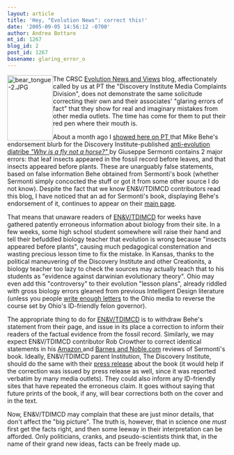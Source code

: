 ```yaml
---
layout: article
title: 'Hey, "Evolution News": correct this!'
date: '2005-09-05 14:56:12 -0700'
author: Andrea Bottaro
mt_id: 1267
blog_id: 2
post_id: 1267
basename: glaring_error_o
---
```

<img src="{{ site.baseurl }}/uploads/2006/bear_tongue-2.JPG" alt="bear_tongue-2.JPG" width="105" height="150" style="float:left;" />The C~~R~~SC [Evolution News and Views](http://www.evolutionnews.org/) blog, affectionately called by us at PT the "Discovery Institute Media Complaints Division", does not demonstrate the same solicitude correcting their own and their associates' "glaring errors of fact" that they show for real and imaginary mistakes from other media outlets.  The time has come for them to put their red pen where their mouth is.  

About a month ago I [showed  here on PT ](/archives/2005/08/behe-buys-sermo.html) that Mike Behe's endorsement blurb for the Discovery Institute-published [anti-evolution diatribe _"Why is a fly not a horse?"_ ](http://www.pandasthumb.org/archives/2005/06/of_form_over_substance_a_review_of_sermonti.html)by Giuseppe Sermonti contains 2 major errors: that leaf insects appeared in the fossil record before leaves, and that insects appeared before plants.   These are unarguably false statements, based on false information Behe obtained from Sermonti's book (whether Sermonti simply concocted the stuff or got it from some other source I do not know).  Despite the fact that we know EN&V/TDIMCD contributors read this blog, I have noticed that an ad for Sermonti's book, displaying Behe's endorsement of it, continues to appear on their [main page](http://www.evolutionnews.org/).

That means that unaware readers of [EN&V/TDIMCD](http://www.evolutionnews.org/) for weeks have gathered patently erroneous information about biology from their site.  In a few weeks, some high school student somewhere will raise their hand and tell their befuddled biology teacher that evolution is wrong because "insects appeared before plants", causing much pedagogical consternation and wasting precious lesson time to fix the mistake.  In Kansas, thanks to the political maneuvering of the Discovery Institute and other Creationits, a biology teacher too lazy to check the sources may actually teach that to his students as "evidence against darwinian evolutionary theory".  Ohio may even add this "controversy" to their evolution "lesson plans", already riddled with gross biology errors gleaned from previous Intelligent Design literature (unless you people [write enough letters](/archives/2005/08/action-push-ohi.html) to the Ohio media to reverse the course set by Ohio's ID-friendly felon governor).

The appropriate thing to do for [EN&V/TDIMCD](http://www.evolutionnews.org/) is to withdraw Behe's statement from their page, and issue in its place a correction to inform their readers of the factual evidence from the fossil record.  Similarly, we may expect EN&V/TDIMCD contributor Rob Crowther to correct identical statements in his [Amazon ](http://www.amazon.com/exec/obidos/tg/detail/-/0963865471/qid=1123949642/sr=8-1/ref=pd_bbs_1/002-0535512-9400805?v=glance&amp;s=books&amp;n=507846) and [Barnes and Noble.com](http://search.barnesandnoble.com/booksearch/isbnInquiry.asp?userid=392g8FrBgt&amp;isbn=0963865471&amp;itm=1) reviews of Sermonti's book.  Ideally, EN&V/TDIMCD parent Institution, The Discovery Institute, should do the same with their [press release](http://www.discovery.org/scripts/viewDB/index.php?command=view&amp;id=2738&amp;program=News&amp;callingPage=discoMainPage) about the book (it would help if the correction was issued by press release as well, since it was reported verbatim by many media outlets).  They could also inform any ID-friendly sites that have repeated the erroneous claim.  It goes without saying that future prints of the book, if any, will bear corrections both on the cover and in the text.

Now, EN&V/TDIMCD may complain that these are just minor details, that don't affect the "big picture".  The truth is, however, that in science one _must_ first get the facts right, and then some leeway in their interpretation can be afforded. Only politicians, cranks, and pseudo-scientists think that, in the name of their grand new ideas, facts can be freely made up.
